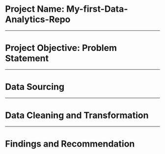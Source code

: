 # Project Name: My-first-Data-Analytics-Repo

----
# Project Objective: Problem Statement


----
# Data Sourcing



----
# Data Cleaning and Transformation




----
# Findings and Recommendation
